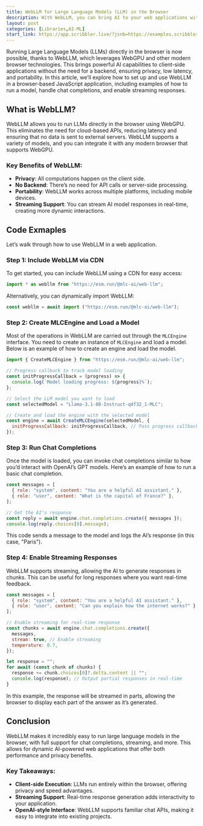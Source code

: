```yaml
---
title: WebLLM for Large Language Models (LLM) in the Browser 
description: With WebLLM, you can bring AI to your web applications without needing a backend, making it a powerful tool for building private, responsive, and portable AI-powered solutions.
layout: post
categories: [Libraries,AI-ML]
start_link: https://app.scribbler.live/?jsnb=https://examples.scribbler.live/WebLLM-Experiments.jsnb
---
```


Running Large Language Models (LLMs) directly in the browser is now possible, thanks to WebLLM, which leverages WebGPU and other modern browser technologies. This brings powerful AI capabilities to client-side applications without the need for a backend, ensuring privacy, low latency, and portability. In this article, we’ll explore how to set up and use WebLLM in a browser-based JavaScript application, including examples of how to run a model, handle chat completions, and enable streaming responses.

## What is WebLLM?

WebLLM allows you to run LLMs directly in the browser using WebGPU. This eliminates the need for cloud-based APIs, reducing latency and ensuring that no data is sent to external servers. WebLLM supports a variety of models, and you can integrate it with any modern browser that supports WebGPU.

### Key Benefits of WebLLM:
- **Privacy**: All computations happen on the client side.
- **No Backend**: There’s no need for API calls or server-side processing.
- **Portability**: WebLLM works across multiple platforms, including mobile devices.
- **Streaming Support**: You can stream AI model responses in real-time, creating more dynamic interactions.

## Code Exmaples

Let’s walk through how to use WebLLM in a web application.

### Step 1: Include WebLLM via CDN

To get started, you can include WebLLM using a CDN for easy access:

```javascript
import * as webllm from "https://esm.run/@mlc-ai/web-llm";
```

Alternatively, you can dynamically import WebLLM:

```javascript
const webllm = await import ("https://esm.run/@mlc-ai/web-llm");
```

### Step 2: Create MLCEngine and Load a Model

Most of the operations in WebLLM are carried out through the `MLCEngine` interface. You need to create an instance of `MLCEngine` and load a model. Below is an example of how to create an engine and load the model.

```javascript
import { CreateMLCEngine } from "https://esm.run/@mlc-ai/web-llm";

// Progress callback to track model loading
const initProgressCallback = (progress) => {
  console.log(`Model loading progress: ${progress}%`);
};

// Select the LLM model you want to load
const selectedModel = "Llama-3.1-8B-Instruct-q4f32_1-MLC";

// Create and load the engine with the selected model
const engine = await CreateMLCEngine(selectedModel, {
  initProgressCallback: initProgressCallback, // Pass progress callback
});
```

### Step 3: Run Chat Completions

Once the model is loaded, you can invoke chat completions similar to how you’d interact with OpenAI’s GPT models. Here’s an example of how to run a basic chat completion.

```javascript
const messages = [
  { role: "system", content: "You are a helpful AI assistant." },
  { role: "user", content: "What is the capital of France?" },
];

// Get the AI's response
const reply = await engine.chat.completions.create({ messages });
console.log(reply.choices[0].message);
```

This code sends a message to the model and logs the AI’s response (in this case, "Paris").

### Step 4: Enable Streaming Responses

WebLLM supports streaming, allowing the AI to generate responses in chunks. This can be useful for long responses where you want real-time feedback.

```javascript
const messages = [
  { role: "system", content: "You are a helpful AI assistant." },
  { role: "user", content: "Can you explain how the internet works?" },
];

// Enable streaming for real-time response
const chunks = await engine.chat.completions.create({
  messages,
  stream: true, // Enable streaming
  temperature: 0.7,
});

let response = "";
for await (const chunk of chunks) {
  response += chunk.choices[0]?.delta.content || "";
  console.log(response); // Output partial responses in real-time
}
```

In this example, the response will be streamed in parts, allowing the browser to display each part of the answer as it’s generated.

## Conclusion

WebLLM makes it incredibly easy to run large language models in the browser, with full support for chat completions, streaming, and more. This allows for dynamic AI-powered web applications that offer both performance and privacy benefits.

### Key Takeaways:
- **Client-side Execution**: LLMs run entirely within the browser, offering privacy and speed advantages.
- **Streaming Support**: Real-time response generation adds interactivity to your application.
- **OpenAI-style Interface**: WebLLM supports familiar chat APIs, making it easy to integrate into existing projects.

